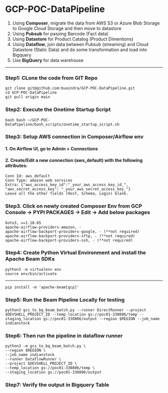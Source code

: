 # GCP-POC-DataPipeline
1. Using **Composer**, migrate the data from AWS S3 or Azure Blob Storage to Google Cloud Storage and then move to datastore
2. Using **Pubsub** for passing Barcode (Fact data)
3. Using **Datastore** for Product Catalog (Product Dimentions)
4. Using **Dataflow**, join data between Pubsub (streaming) and Cloud Datastore (Static Data) and do some transformation and load into Bigquery
5. Use **BigQuery** for data warehouse
---

### Step1: CLone the code from GIT Repo
	git clone git@github.com:buaindra/GCP-POC-DataPipeline.git
	cd GCP-POC-DataPipeline
	git pull origin main


### Step2: Execute the Onetime Startup Script
	bash bash ~/GCP-POC-DataPipeline/bash_scripts/onetime_startup_script.sh

### Step3: Setup AWS connection in Composer/Airflow env 
#### 1. On Airflow UI, go to Admin > Connections
#### 2. Create/Edit a new connection (aws_default) with the following attributes:
	Conn Id: aws_default
	Conn Type: amazon web services
	Extra: {"aws_access_key_id":"_your_aws_access_key_id_", "aws_secret_access_key": "_your_aws_secret_access_key_"}
	Leave all the other fields (Host, Schema, Login) blank.
### Step3. Click on newly created Composer Env from GCP Console -> PYPI PACKAGES -> Edit -> Add below packages
	boto3, ==1.18.65
	apache-airflow-providers-amazon, -
	apache-airflow-backport-providers-google, - (**not required)
	apache-airflow-backport-providers-sftp, - (**not required)
	apache-airflow-backport-providers-ssh, - (**not required)

### Step4: Create Python Virtual Environment and install the Apache Beam SDKs
	python3 -m virtualenv env
	source env/bin/activate
---
	pip install -m 'apache-beam[gcp]'

### Step5: Run the Beam Pipeline Locally for testing
	python3 gcs_to_bq_beam_batch.py --runner DirectRunner --project $DEVSHELL_PROJECT_ID --temp_location gs://poc01-330806/temp --staging_location gs://poc01-330806/output --region $REGION --job_name indianstock

### Step6: Then run the pipeline in dataflow runner
	python3 -m gcs_to_bq_beam_batch.py \
	--region $REGION \
	--job_name indianstock
	--runner DataflowRunner \
	--project $DEVSHELL_PROJECT_ID \
	--temp_location gs://poc01-330806/temp \
    --staging_location gs://poc01-330806/output

### Step7: Verify the output in Bigquery Table



